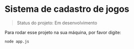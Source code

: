 <h1> Sistema de cadastro de jogos</h1>

> Status do projeto: Em desenvolvimento

Para rodar esse projeto na sua máquina, por favor digite:


```
node app.js
```
